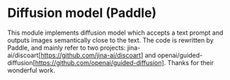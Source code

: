 # Diffusion model (Paddle)
This module implements diffusion model which accepts a text prompt and outputs images semantically close to the text. The code is rewritten by Paddle, and mainly refer to two projects:  jina-ai/discoart[https://github.com/jina-ai/discoart] and openai/guided-diffusion[https://github.com/openai/guided-diffusion]. Thanks for their wonderful work.
